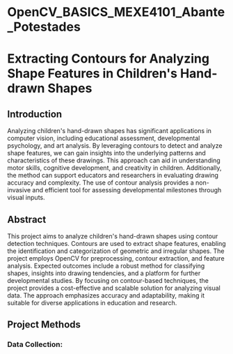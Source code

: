 # OpenCV_BASICS_MEXE4101_Abante_Potestades
# Extracting Contours for Analyzing Shape Features in Children's Hand-drawn Shapes

## Introduction

Analyzing children's hand-drawn shapes has significant applications in computer vision, including educational assessment, developmental psychology, and art analysis. By leveraging contours to detect and analyze shape features, we can gain insights into the underlying patterns and characteristics of these drawings. This approach can aid in understanding motor skills, cognitive development, and creativity in children. Additionally, the method can support educators and researchers in evaluating drawing accuracy and complexity. The use of contour analysis provides a non-invasive and efficient tool for assessing developmental milestones through visual inputs.

## Abstract

This project aims to analyze children's hand-drawn shapes using contour detection techniques. Contours are used to extract shape features, enabling the identification and categorization of geometric and irregular shapes. The project employs OpenCV for preprocessing, contour extraction, and feature analysis. Expected outcomes include a robust method for classifying shapes, insights into drawing tendencies, and a platform for further developmental studies. By focusing on contour-based techniques, the project provides a cost-effective and scalable solution for analyzing visual data. The approach emphasizes accuracy and adaptability, making it suitable for diverse applications in education and research.

## Project Methods
### Data Collection:
